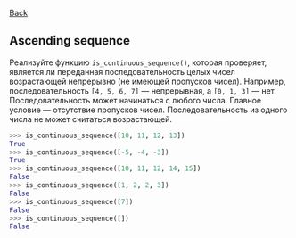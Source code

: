 [Back](../README.md)

## Ascending sequence

Реализуйте функцию `is_continuous_sequence()`, которая проверяет, является ли
переданная последовательность целых чисел возрастающей непрерывно (не имеющей
пропусков чисел). Например, последовательность `[4, 5, 6, 7]` — непрерывная,
а `[0, 1, 3]` — нет. Последовательность может начинаться с любого числа.
Главное условие — отсутствие пропусков чисел. Последовательность из одного
числа не может считаться возрастающей.

```python
>>> is_continuous_sequence([10, 11, 12, 13])
True
>>> is_continuous_sequence([-5, -4, -3])
True
>>> is_continuous_sequence([10, 11, 12, 14, 15])
False
>>> is_continuous_sequence([1, 2, 2, 3])
False
>>> is_continuous_sequence([7])
False
>>> is_continuous_sequence([])
False
```
